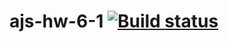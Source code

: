 # ajs-hw-6-1 [![Build status](https://ci.appveyor.com/api/projects/status/60g63tbqftkt4pqa?svg=true)](https://ci.appveyor.com/project/vasllly/ajs-hw-6-1)
